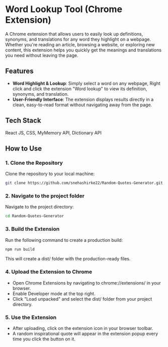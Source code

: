 # Word Lookup Tool (Chrome Extension)
A Chrome extension that allows users to easily look up definitions, synonyms, and translations for any word they highlight on a webpage. Whether you're reading an article, browsing a website, or exploring new content, this extension helps you quickly get the meanings and translations you need without leaving the page.

## Features
- **Word Highlight & Lookup**: Simply select a word on any webpage, Right click and click the extension "Word lookup" to view its definition, synonyms, and translation.
- **User-Friendly Interface**: The extension displays results directly in a clean, easy-to-read format without navigating away from the page.

## Tech Stack
React JS, CSS, MyMemory API, Dictionary API

## How to Use

### 1. Clone the Repository
Clone the repository to your local machine:
```bash
git clone https://github.com/snehashirke22/Random-Quotes-Generator.git
```

### 2. Navigate to the project folder
Navigate to the project directory:
```bash
cd Random-Quotes-Generator
```

### 3. Build the Extension
Run the following command to create a production build:
```bash
npm run build
```
This will create a dist/ folder with the production-ready files.

### 4. Upload the Extension to Chrome
- Open Chrome Extensions by navigating to chrome://extensions/ in your browser.
- Enable Developer mode at the top right.
- Click "Load unpacked" and select the dist/ folder from your project directory.

### 5. Use the Extension
- After uploading, click on the extension icon in your browser toolbar.
- A random inspirational quote will appear in the extension popup every time you click the button on it.
